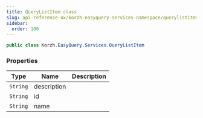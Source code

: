 ```yaml
---
title: QueryListItem class
slug: api-reference-4x/korzh-easyquery-services-namespace/querylistitem-class
sidebar:
  order: 100
---
```


```csharp
public class Korzh.EasyQuery.Services.QueryListItem

```

### Properties

| Type | Name | Description | 
| --- | --- | --- | 
| `String` | description |  | 
| `String` | id |  | 
| `String` | name |  |

